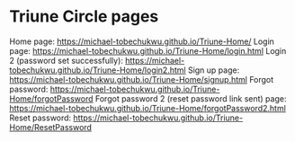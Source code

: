 # Triune Circle pages
Home page: https://michael-tobechukwu.github.io/Triune-Home/
Login page: https://michael-tobechukwu.github.io/Triune-Home/login.html
Login 2 (password set successfully): https://michael-tobechukwu.github.io/Triune-Home/login2.html
Sign up page: https://michael-tobechukwu.github.io/Triune-Home/signup.html
Forgot password: https://michael-tobechukwu.github.io/Triune-Home/forgotPassword
Forgot password 2 (reset password link sent) page: https://michael-tobechukwu.github.io/Triune-Home/forgotPassword2.html
Reset password: https://michael-tobechukwu.github.io/Triune-Home/ResetPassword
